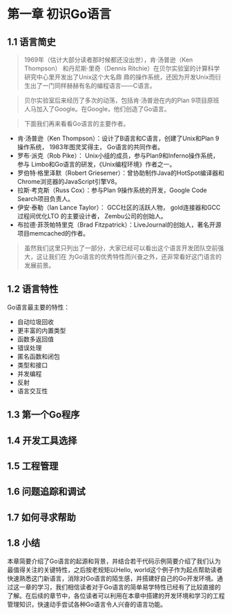# 第一章 初识Go语言
## 1.1 语言简史
> 1969年（估计大部分读者那时候都还没出世），肯·汤普逊（Ken Thompson）
和丹尼斯·里奇（Dennis Ritchie）在贝尔实验室的计算科学研究中心里开发出了Unix这个大名鼎
鼎的操作系统，还因为开发Unix而衍生出了一门同样赫赫有名的编程语言——C语言。

> 贝尔实验室后来经历了多次的动荡，包括肯·汤普逊在内的Plan 9项目原班人马加入了Google。在Google，他们创造了Go语言。

> 下面我们再来看看Go语言的主要作者。
* 肯·汤普逊（Ken Thompson）：设计了B语言和C语言，创建了Unix和Plan 9操作系统， 1983年图灵奖得主， Go语言的共同作者。
* 罗布·派克（Rob Pike）： Unix小组的成员，参与Plan9和Inferno操作系统，参与 Limbo和Go语言的研发，《Unix编程环境》作者之一。
* 罗伯特·格里泽默（Robert Griesemer）：曾协助制作Java的HotSpot编译器和Chrome浏览器的JavaScript引擎V8。
* 拉斯·考克斯（Russ Cox）：参与Plan 9操作系统的开发，Google Code Search项目负责人。
* 伊安·泰勒（Ian Lance Taylor）： GCC社区的活跃人物， gold连接器和GCC过程间优化LTO
的主要设计者， Zembu公司的创始人。
* 布拉德·菲茨帕特里克（Brad Fitzpatrick）：LiveJournal的创始人，著名开源项目memcached的作者。

>虽然我们这里只列出了一部分，大家已经可以看出这个语言开发团队空前强大，这让我们在
为Go语言的优秀特性而兴奋之外，还非常看好这门语言的发展前景。

## 1.2 语言特性
Go语言最主要的特性：
* 自动垃圾回收
* 更丰富的内置类型
* 函数多返回值
* 错误处理
* 匿名函数和闭包
* 类型和接口
* 并发编程
* 反射
* 语言交互性

## 1.3 第一个Go程序
## 1.4 开发工具选择
## 1.5 工程管理
## 1.6 问题追踪和调试
## 1.7 如何寻求帮助
## 1.8 小结
本章简要介绍了Go语言的起源和背景，并结合若干代码示例简要介绍了我们认为最值得关注的关键特性，之后按老规矩以Hello, world这个例子作为起点帮助读者快速熟悉这门新语言，消除对Go语言的陌生感，并搭建好自己的Go开发环境。通过这一章的学习，我们相信读者对于Go语言的简单易学特性已经有了比较直接的了解。在后续的章节中，各位读者可以利用在本章中搭建的开发环境和学习的工程管理知识，快速动手尝试各种Go语言令人兴奋的语言功能。
